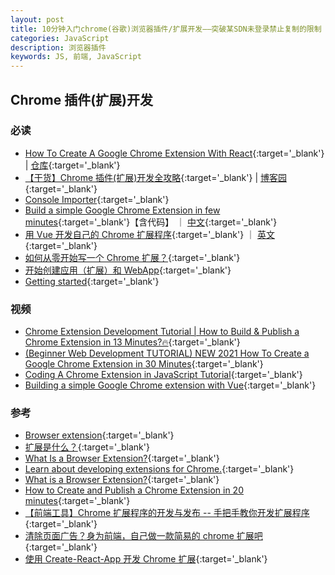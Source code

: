 ```yaml
---
layout: post
title: 10分钟入门chrome(谷歌)浏览器插件/扩展开发——突破某SDN未登录禁止复制的限制
categories: JavaScript
description: 浏览器插件
keywords: JS, 前端, JavaScript
---
```


## Chrome 插件(扩展)开发

### 必读

- [How To Create A Google Chrome Extension With React](https://medium.com/litslink/how-to-create-google-chrome-extension-using-react-js-5c9e343323ff){:target='\_blank'} &#124; [仓库](https://github.com/nemrosim/chrome-react-extension-example){:target='\_blank'}
- [【干货】Chrome 插件(扩展)开发全攻略](http://blog.haoji.me/chrome-plugin-develop.html){:target='\_blank'} &#124; [博客园](https://www.cnblogs.com/liuxianan/p/chrome-plugin-develop.html){:target='\_blank'}
- [Console Importer](https://github.com/pd4d10/console-importer/blob/master/src/importer.js){:target='\_blank'}
- [Build a simple Google Chrome Extension in few minutes](https://medium.com/tech-tajawal/build-a-simple-google-chrome-extension-in-few-minutes-1f13b600e83e){:target='\_blank'}【含代码】 ｜ [中文](https://vimsky.com/article/4586.html){:target='\_blank'}
- [用 Vue 开发自己的 Chrome 扩展程序](https://segmentfault.com/a/1190000019436268){:target='\_blank'} ｜ [英文](https://www.sitepoint.com/build-vue-chrome-extension/){:target='\_blank'}
- [如何从零开始写一个 Chrome 扩展？](https://www.zhihu.com/question/20179805){:target='\_blank'}
- [开始创建应用（扩展）和 WebApp](https://open.chrome.360.cn/extension_dev/overview.html){:target='\_blank'}
- [Getting started](https://developer.chrome.com/docs/extensions/mv3/getstarted/){:target='\_blank'}

### 视频

- [Chrome Extension Development Tutorial | How to Build & Publish a Chrome Extension in 13 Minutes?🔥](https://www.youtube.com/watch?v=gtF2nHVjqFk){:target='\_blank'}
- [(Beginner Web Development TUTORIAL) NEW 2021 How To Create a Google Chrome Extension in 30 Minutes](https://www.youtube.com/watch?v=FB2gJBoSshM){:target='\_blank'}
- [Coding A Chrome Extension in JavaScript Tutorial](https://www.youtube.com/watch?v=zHIryKuhYA4){:target='\_blank'}
- [Building a simple Google Chrome extension with Vue](https://www.youtube.com/watch?v=kYl271X2LNA){:target='\_blank'}

### 参考

- [Browser extension](https://en.wikipedia.org/wiki/Browser_extension){:target='\_blank'}
- [扩展是什么？](https://developer.mozilla.org/zh-CN/docs/Mozilla/Add-ons/WebExtensions/What_are_WebExtensions){:target='\_blank'}
- [What Is a Browser Extension?](https://www.howtogeek.com/718676/what-is-a-browser-extension/){:target='\_blank'}
- [Learn about developing extensions for Chrome.](https://developer.chrome.com/docs/extensions/mv3/){:target='\_blank'}
- [What is a Browser Extension?](https://www.crucial.com/articles/pc-users/what-is-a-browser-plugin){:target='\_blank'}
- [How to Create and Publish a Chrome Extension in 20 minutes](https://www.freecodecamp.org/news/how-to-create-and-publish-a-chrome-extension-in-20-minutes-6dc8395d7153/){:target='\_blank'}
- [【前端工具】Chrome 扩展程序的开发与发布 -- 手把手教你开发扩展程序](https://www.cnblogs.com/coco1s/p/8004510.html){:target='\_blank'}
- [清除页面广告？身为前端，自己做一款简易的 chrome 扩展吧](https://www.cnblogs.com/coco1s/p/4725477.html){:target='\_blank'}
- [使用 Create-React-App 开发 Chrome 扩展](https://www.cnblogs.com/stevexu/p/11148709.html){:target='\_blank'}
